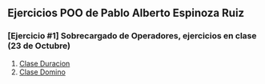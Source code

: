 ## Ejercicios POO de Pablo Alberto Espinoza Ruiz

### [Ejercicio #1] Sobrecargado de Operadores, ejercicios en clase (23 de Octubre)
1. [Clase Duracion](./Domino)
2. [Clase Domino](./Domino)
